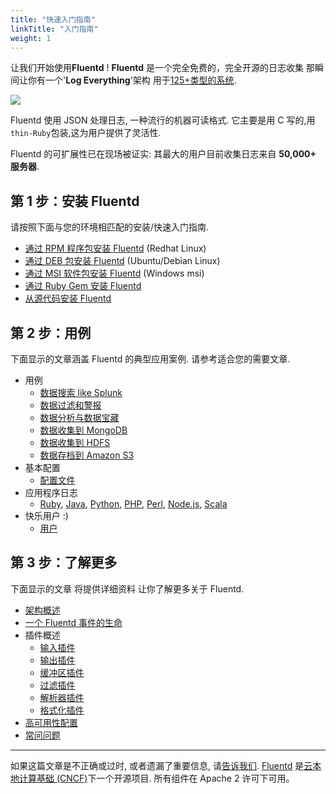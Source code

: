 ```yaml
---
title: "快速入门指南"
linkTitle: "入门指南"
weight: 1
---
```


让我们开始使用**Fluentd** !
**Fluentd** 是一个完全免费的，完全开源的日志收集 那瞬间让你有一个'**Log Everything**'架构 用于[125+类型的系统](https://www.fluentd.org/plugins).

![](/images/fluentd-architecture.png)

Fluentd 使用 JSON 处理日志, 一种流行的机器可读格式.
它主要是用 C 写的,用`thin-Ruby`包装,这为用户提供了灵活性.

Fluentd 的可扩展性已在现场被证实: 其最大的用户目前收集日志来自 **50,000+ 服务器**.

## 第 1 步：安装 Fluentd

请按照下面与您的环境相匹配的安装/快速入门指南.

- [通过 RPM 程序包安装 Fluentd](/install/install-by-rpm.md) (Redhat Linux)
- [通过 DEB 包安装 Fluentd](/install/install-by-deb.md) (Ubuntu/Debian Linux)
- [通过 MSI 软件包安装 Fluentd](/install/install-by-msi.md) (Windows msi)
- [通过 Ruby Gem 安装 Fluentd](/install/install-by-gem.md)
- [从源代码安装 Fluentd](/install/install-from-source.md)

## 第 2 步：用例

下面显示的文章涵盖 Fluentd 的典型应用案例.
请参考适合您的需要文章.

- 用例
  - [数据搜索 like Splunk](/guides/free-alternative-to-splunk-by-fluentd.md)
  - [数据过滤和警报](/guides/splunk-like-grep-and-alert-email.md)
  - [数据分析与数据宝藏](/guides/http-to-td.md)
  - [数据收集到 MongoDB](/guides/apache-to-mongodb.md)
  - [数据收集到 HDFS](/guides/http-to-hdfs.md)
  - [数据存档到 Amazon S3](/guides/apache-to-s3.md)
- 基本配置
  - [配置文件](/configuration/config-file.md)
- 应用程序日志
  - [Ruby](/language/ruby.md), [Java](/language/java.md), [Python](/language/python.md), [PHP](/language/php.md),
    [Perl](/language/perl.md), [Node.js](/language/nodejs.md), [Scala](/language/scala.md)
- 快乐用户 :)
  - [用户](https://www.fluentd.org/testimonials)

## 第 3 步：了解更多

下面显示的文章 将提供详细资料 让你了解更多关于 Fluentd.

- [架构概述](https://www.fluentd.org/architecture)
- [一个 Fluentd 事件的生命](/overview/life-of-a-fluentd-event.md)
- 插件概述
  - [输入插件](/plugins/input/README.md)
  - [输出插件](/plugins/output/README.md)
  - [缓冲区插件](/plugins/buffer/README.md)
  - [过滤插件](/plugins/filter/README.md)
  - [解析器插件](/plugins/parser/README.md)
  - [格式化插件](/plugins/formatter/README.md)
- [高可用性配置](/deployment/high-availability.md)
- [常问问题](/overview/faq.md)

---

如果这篇文章是不正确或过时, 或者遗漏了重要信息, 请[告诉我们](https://github.com/fluent/fluentd-docs-gitbook/issues?state=open).
[Fluentd](http://www.fluentd.org/) 是[云本地计算基础 (CNCF)](https://cncf.io/)下一个开源项目.
所有组件在 Apache 2 许可下可用。
